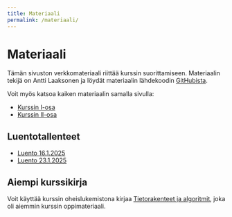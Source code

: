 ```yaml
---
title: Materiaali
permalink: /materiaali/
---
```

    
# Materiaali

Tämän sivuston verkkomateriaali riittää kurssin suorittamiseen. Materiaalin tekijä on Antti Laaksonen ja löydät materiaalin lähdekoodin [GitHubista](https://github.com/hy-tira/kevat-2025).

Voit myös katsoa kaiken materiaalin samalla sivulla:

* [Kurssin I-osa](../kaikki1)
* [Kurssin II-osa](../kaikki2)

## Luentotallenteet

* [Luento 16.1.2025](https://www.helsinki.fi/fi/unitube/video/b4bc417d-b153-43e8-9b65-1221bd493169)
* [Luento 23.1.2025](https://www.helsinki.fi/fi/unitube/video/7256c4e6-a742-4bd0-8ecc-ae779f7d4ca6)

## Aiempi kurssikirja

Voit käyttää kurssin oheislukemistona kirjaa [Tietorakenteet ja algoritmit](https://www.cs.helsinki.fi/u/ahslaaks/tirakirja/), joka oli aiemmin kurssin oppimateriaali.
